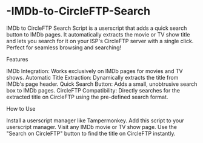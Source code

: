 # -IMDb-to-CircleFTP-Search
IMDb to CircleFTP Search Script is a userscript that adds a quick search button to IMDb pages. It automatically extracts the movie or TV show title and lets you search for it on your ISP's CircleFTP server with a single click. Perfect for seamless browsing and searching!


Features

IMDb Integration: Works exclusively on IMDb pages for movies and TV shows.
Automatic Title Extraction: Dynamically extracts the title from IMDb's page header.
Quick Search Button: Adds a small, unobtrusive search box to IMDb pages.
CircleFTP Compatibility: Directly searches for the extracted title on CircleFTP using the pre-defined search format.

How to Use

Install a userscript manager like Tampermonkey.
Add this script to your userscript manager.
Visit any IMDb movie or TV show page.
Use the "Search on CircleFTP" button to find the title on CircleFTP instantly.
